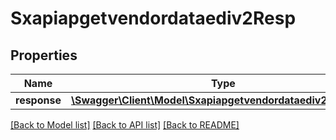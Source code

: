 # Sxapiapgetvendordataediv2Resp

## Properties
Name | Type | Description | Notes
------------ | ------------- | ------------- | -------------
**response** | [**\Swagger\Client\Model\Sxapiapgetvendordataediv2Response**](Sxapiapgetvendordataediv2Response.md) |  | [optional] 

[[Back to Model list]](../README.md#documentation-for-models) [[Back to API list]](../README.md#documentation-for-api-endpoints) [[Back to README]](../README.md)


